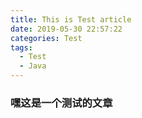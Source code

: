 ```yaml
---
title: This is Test article
date: 2019-05-30 22:57:22
categories: Test
tags: 
  - Test
  - Java
---
```


### 嘿这是一个测试的文章